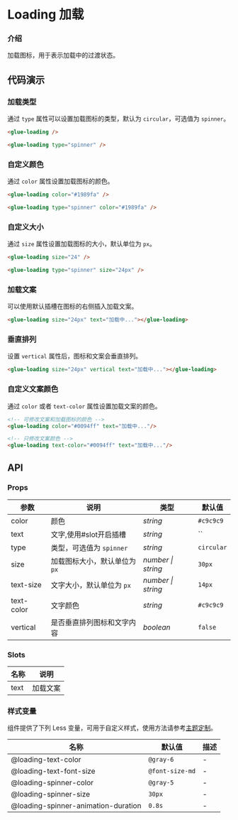 # Loading 加载

### 介绍

加载图标，用于表示加载中的过渡状态。

## 代码演示

### 加载类型

通过 `type` 属性可以设置加载图标的类型，默认为 `circular`，可选值为 `spinner`。

```html
<glue-loading />

<glue-loading type="spinner" />
```

### 自定义颜色

通过 `color` 属性设置加载图标的颜色。

```html
<glue-loading color="#1989fa" />

<glue-loading type="spinner" color="#1989fa" />
```

### 自定义大小

通过 `size` 属性设置加载图标的大小，默认单位为 `px`。

```html
<glue-loading size="24" />

<glue-loading type="spinner" size="24px" />
```

### 加载文案

可以使用默认插槽在图标的右侧插入加载文案。

```html
<glue-loading size="24px" text="加载中..."></glue-loading>
```

### 垂直排列

设置 `vertical` 属性后，图标和文案会垂直排列。

```html
<glue-loading size="24px" vertical text="加载中..."></glue-loading>
```

### 自定义文案颜色

通过 `color` 或者 `text-color` 属性设置加载文案的颜色。

```html
<!-- 可修改文案和加载图标的颜色 -->
<glue-loading color="#0094ff" text="加载中..."/>

<!-- 只修改文案颜色 -->
<glue-loading text-color="#0094ff" text="加载中..."/>
```

## API

### Props

| 参数       | 说明                         | 类型               | 默认值     |
|------------|----------------------------|--------------------|------------|
| color      | 颜色                         | _string_           | `#c9c9c9`  |
| text       | 文字,使用#slot开启插槽       | _string_           | ``         |
| type       | 类型，可选值为 `spinner`      | _string_           | `circular` |
| size       | 加载图标大小，默认单位为 `px` | _number \| string_ | `30px`     |
| text-size  | 文字大小，默认单位为 `px`     | _number \| string_ | `14px`     |
| text-color | 文字颜色                     | _string_           | `#c9c9c9`  |
| vertical   | 是否垂直排列图标和文字内容   | _boolean_          | `false`    |

### Slots

| 名称 | 说明     |
|------|--------|
| text | 加载文案 |

### 样式变量

组件提供了下列 Less 变量，可用于自定义样式，使用方法请参考[主题定制](#/zh-CN/theme)。

| 名称                                | 默认值          | 描述 |
|-------------------------------------|-----------------|------|
| @loading-text-color                 | `@gray-6`       | -    |
| @loading-text-font-size             | `@font-size-md` | -    |
| @loading-spinner-color              | `@gray-5`       | -    |
| @loading-spinner-size               | `30px`          | -    |
| @loading-spinner-animation-duration | `0.8s`          | -    |
